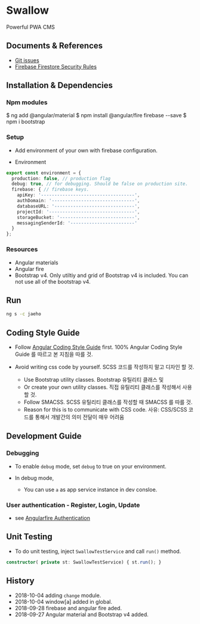 # Swallow

Powerful PWA CMS

## Documents & References

* [Git issues](https://github.com/thruthesky/swallow#issue-sh-boards?repos=swallow)
* [Firebase Firestore Security Rules](https://firebase.google.com/docs/firestore/security/get-started)

## Installation & Dependencies

### Npm modules

$ ng add @angular/material
$ npm install @angular/fire firebase --save
$ npm i bootstrap

### Setup

* Add environment of your own with firebase configuration.

* Environment

```` typescript
export const environment = {
  production: false, // production flag
  debug: true, // for debugging. Should be false on production site.
  firebase: { // firebase keys.
    apiKey: '-----------------------------------',
    authDomain: '-------------------------------',
    databaseURL: '------------------------------',
    projectId: '--------------------------------',
    storageBucket: '----------------------------',
    messagingSenderId: '------------------------'
  }
};
````

### Resources

* Angular materials
* Angular fire
* Bootstrap v4. Only utiltiy and grid of Bootstrap v4 is included. You can not use all of the bootstrap v4.

## Run

```` sh
ng s -c jaeho
````

## Coding Style Guide

* Follow [Angular Coding Style Guide](https://angular.io/guide/styleguide) first.
  100% Angular Coding Style Guide 를 따르고 본 지침을 따를 것.

* Avoid writing css code by yourself. SCSS 코드를 작성하지 말고 디자인 할 것.
  * Use Bootstrap utility classes. Bootstrap 유틸리티 클래스 및
  * Or create your own utility classes. 직접 유틸리티 클래스를 작성해서 사용 할 것.
  * Follow SMACSS. SCSS 유틸리티 클래스를 작성할 때 SMACSS 를 따를 것.
  * Reason for this is to communicate with CSS code. 사유: CSS/SCSS 코드를 통해서 개발간의 의미 전달이 매우 어려움

## Development Guide

### Debugging

* To enable `debug` mode, set `debug` to true on your environment.

* In debug mode,
  * You can use `a` as app service instance in dev consloe.

### User authentication - Register, Login, Update

* see [Angularfire Authentication](https://github.com/angular/angularfire2/blob/master/docs/auth/getting-started.md#5-getting-started-with-firebase-authentication)

## Unit Testing

* To do unit testing, inject `SwallowTestService` and call `run()` method.

```` typescript
constructor( private st: SwallowTestService) { st.run(); }
````

## History

* 2018-10-04 adding `change` module.
* 2018-10-04 window[a] added in global.
* 2018-09-28 firebase and angular fire aded.
* 2018-09-27 Angular material and Bootstrap v4 added.